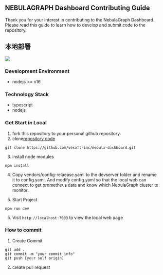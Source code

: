 ## NEBULAGRAPH Dashboard Contributing Guide
Thank you for your interest in contributing to the NebulaGraph Dashboard. Please read this guide to learn how to develop and submit code to the repository.

## 本地部署
![](./architecture.png)

### Development Environment
- nodejs >= v16

### Technology Stack
- typescript
- nodejs

### Get Start in Local
1. fork this repository to your personal github repository.
2. clone[repository code](https://github.com/vesoft-inc/nebula-dashboard.git)
```
git clone https://github.com/vesoft-inc/nebula-dashboard.git
```
3. install node modules
```
npm install
```
4. Copy vendors/config-relaease.yaml to the devserver folder and rename it to config.yaml. And modify config.yaml so that the local web can connect to get prometheus data and know which NebulaGraph cluster to monitor.

4. Start Project
```
npm run dev
```
5. Visit ```http://localhost:7003``` to view the local web page

### How to commit
1. Create Commit
```
git add .
git commit -m "your commit info"
git push [your self origin]
```

2. create pull request
